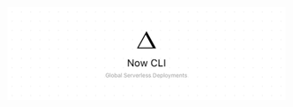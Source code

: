 <img src="68747470733a2f2f6173736574732e7a6569742e636f2f696d6167652f75706c6f61642f76313534323234303937362f7265706f7369746f726965732f6e6f772d636c692f6e6f772d636c692d7265706f2d62616e6e65722d76322e706e67.png">
